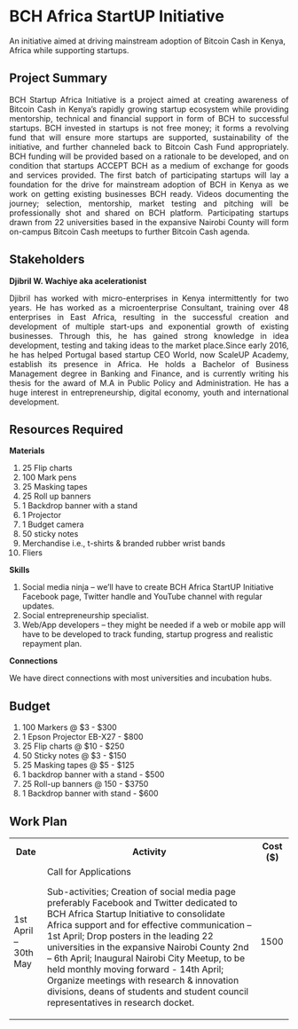 # BCH Africa StartUP Initiative
An initiative aimed at driving mainstream adoption of Bitcoin Cash in Kenya, Africa while supporting startups.

<h2>Project Summary</h2>

<p align="justify">BCH Startup Africa Initiative is a project aimed at creating awareness of Bitcoin Cash in Kenya’s rapidly growing startup ecosystem while providing mentorship, technical and financial support in form of BCH to successful startups.
BCH invested in startups is not free money; it forms a revolving fund that will ensure more startups are supported, sustainability of the initiative, and further channeled back to Bitcoin Cash Fund appropriately. BCH funding will be provided based on a rationale to be developed, and on condition that startups ACCEPT BCH as a medium of exchange for goods and services provided. The first batch of participating startups will lay a foundation for the drive for mainstream adoption of BCH in Kenya as we work on getting existing businesses BCH ready. Videos documenting the journey; selection, mentorship, market testing and pitching will be professionally shot and shared on BCH platform. Participating startups drawn from 22 universities based in the expansive Nairobi County will form on-campus Bitcoin Cash meetups to further Bitcoin Cash agenda.</p>
  
<h2>Stakeholders</h2>

<b>Djibril W. Wachiye aka acelerationist</b>

<p align="justify">Djibril has worked with micro-enterprises in Kenya intermittently for two years. He has worked as a microenterprise Consultant, training over 48 enterprises in East Africa, resulting in the successful creation and development of multiple start-ups and exponential growth of existing businesses. Through this, he has gained strong knowledge in idea development, testing and taking ideas to the market place.Since early 2016, he has helped Portugal based startup CEO World, now ScaleUP Academy, establish its presence in Africa. He holds a Bachelor of Business Management degree in Banking and Finance, and is currently writing his thesis for the award of M.A in Public Policy and Administration. He has a huge interest in entrepreneurship, digital economy, youth and international development.</p>


<h2>Resources Required</h2>

<b>Materials</b>
1.	25 Flip charts 
2.	100 Mark pens 
3.	25 Masking tapes
4.	25 Roll up banners 
5.	1 Backdrop banner with a stand
6.	1 Projector
7.	1 Budget camera
8.	50 sticky notes
9.	Merchandise i.e., t-shirts & branded rubber wrist bands
10.	Fliers

<b>Skills</b>
1.	Social media ninja – we’ll have to create BCH Africa StartUP Initiative Facebook page, Twitter handle and YouTube channel with regular updates.
2.	Social entrepreneurship specialist.
3.	Web/App developers – they might be needed if a web or mobile app will have to be developed to track funding, startup progress and realistic repayment plan.

<b>Connections</b>

We have direct connections with most universities and incubation hubs.

<h2>Budget</h2>

1.	100 Markers @ $3 - $300
2.	1 Epson Projector EB-X27 - $800
3.	25 Flip charts @ $10 - $250
4.	50 Sticky notes @ $3 - $150
5.	25 Masking tapes @ $5 - $125
6.	1 backdrop banner with a stand - $500
7.	25 Roll-up banners @ 150 - $3750
8.	1 Backdrop banner with stand - $600


</head>
<body>

<h2>Work Plan</h2>

<table>
  <tr>
    <th>Date</th>
    <th>Activity</th>
    <th>Cost ($)</th>
  </tr>
   <tr>
    <td>1st April – 30th May</td>
    <td>Call for Applications

Sub-activities;
Creation of social media page preferably Facebook and Twitter dedicated to BCH Africa Startup Initiative to consolidate Africa support and for effective communication – 1st April; Drop posters in the leading 22 universities in the expansive Nairobi County 2nd – 6th April; Inaugural Nairobi City Meetup, to be held monthly moving forward -  14th April; Organize meetings with research & innovation divisions, deans of students and student council representatives in research docket.
</td>
    <td>1500</td>
  </tr>
  



